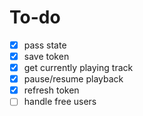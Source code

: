 # To-do

- [x] pass state
- [x] save token
- [x] get currently playing track
- [x] pause/resume playback
- [x] refresh token
- [ ] handle free users